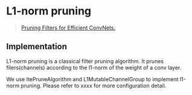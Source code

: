 # L1-norm pruning

> [Pruning Filters for Efficient ConvNets.](https://arxiv.org/pdf/1608.08710.pdf)

<!-- [ALGORITHM] -->

## Implementation

L1-norm pruning is a classical filter pruning algorithm. It prunes filers(channels) according to the l1-norm of the weight of a conv layer.

We use ItePruneAlgorithm and L1MutableChannelGroup to implement l1-norm pruning. Please refer to xxxx for more configuration detail.
